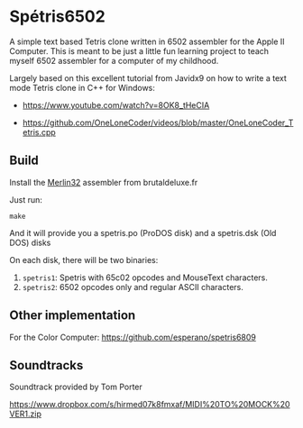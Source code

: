 # Spétris6502

A simple text based Tetris clone written in 6502 assembler for the Apple II Computer.
This is meant to be just a little fun learning project to teach myself 6502 assembler for a computer of my childhood.

Largely based on this excellent tutorial from Javidx9 on how to write a text mode Tetris clone in C++ for Windows:

* https://www.youtube.com/watch?v=8OK8_tHeCIA

* https://github.com/OneLoneCoder/videos/blob/master/OneLoneCoder_Tetris.cpp

## Build

Install the [Merlin32](https://brutaldeluxe.fr/products/crossdevtools/merlin/) assembler from brutaldeluxe.fr

Just run:

    make

And it will provide you a spetris.po (ProDOS disk) and a spetris.dsk (Old DOS) disks

On each disk, there will be two binaries:

1) `spetris1`: Spetris with 65c02 opcodes and MouseText characters.
2) `spetris2`: 6502 opcodes only and regular ASCII characters.

## Other implementation

For the Color Computer: https://github.com/esperano/spetris6809

## Soundtracks

Soundtrack provided by Tom Porter

https://www.dropbox.com/s/hirmed07k8fmxaf/MIDI%20TO%20MOCK%20VER1.zip
